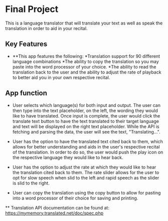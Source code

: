 # Final Project

This is a language translator that will translate your text as well as speak the translation in order to aid in your recital.

## Key Features


* **This app features the following:
*Translation support for 90 different language combinations
*The ability to copy the translation so you may paste into the word processor of your choice.
*The ability to read the translation back to the user and the ability to adjust the rate of playback to better aid you in your own respective recital.

## App function

* User selects which language(s) for both input and output. The user can then type into the text placeholder, on the left, the wording they would like to have translated. Once input is complete, the user would click the translate text button to have the text translated to their target language and text will be displayed on the right text placeholder. While the API is fetching and parsing the data, the user will see the text, "Translating...".

* User has the option to have the translated text cited back to them, which allows for better understanding and aids in the user's respective recital of the translation. In order to do so, the user would push the play icon on the respective language they would like to hear back.

* User has the option to adjust the rate at which they would like to hear the translation cited back to them. The rate slider allows for the user to opt for slow speech when slid to the left and rapid speech as the slider is slid to the right.

* User can copy the translation using the copy button to allow for pasting into a word processor of their choice for saving and printing.

** Translation API documentation can be found at: https://mymemory.translated.net/doc/spec.php
